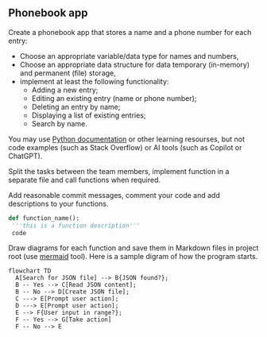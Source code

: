 ## Phonebook app

Create a phonebook app that stores a name and a phone number for each entry:
- Choose an appropriate variable/data type for names and numbers,
- Choose an appropriate data structure for data temporary (in-memory) and permanent (file) storage,
- implement at least the following functionality:
  * Adding a new entry;
  * Editing an existing entry (name or phone number);
  * Deleting an entry by name;
  * Displaying a list of existing entries;
  * Search by name.

You may use [Python documentation](https://www.python.org/doc/) or other learning resourses, but not code examples (such as Stack Overflow) or AI tools (such as Copilot or ChatGPT).

Split the tasks between the team members, implement function in a separate file and call functions when required.

Add reasonable commit messages, comment your code and add descriptions to your functions.
```python
def function_name():
 '''this is a function description'''
 code
````

Draw diagrams for each function and save them in Markdown files in project root (use [mermaid](https://docs.github.com/en/get-started/writing-on-github/working-with-advanced-formatting/creating-diagrams) tool). Here is a sample digram of how the program starts.

```mermaid
flowchart TD
  A[Search for JSON file] --> B{JSON found?};
  B -- Yes --> C[Read JSON content];
  B -- No --> D[Create JSON file];
  C ---> E[Prompt user action];
  D ---> E[Prompt user action];
  E --> F{User input in range?};
  F -- Yes --> G[Take action]
  F -- No --> E
```
